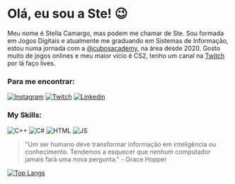 # Olá, eu sou a Ste! :wink:

Meu nome é Stella Camargo, mas podem me chamar de Ste. Sou formada em Jogos Digitais e atualmente me graduando em Sistemas de Informação, estou numa jornada com a [@cubosacademy](https://cubos.academy/), na área desde 2020. Gosto muito de jogos onlines e meu maior vício é CS2, tenho um canal na [Twitch](https://www.twitch.tv/stellacamargo_v) por lá faço lives.

### Para me encontrar:

[![Instagram](https://img.shields.io/badge/Instagram-E4405F?style=for-the-badge&logo=instagram&logoColor=white)](https://www.instagram.com/stellacamargo_v/)
[![Twitch](https://img.shields.io/badge/Twitch-9146FF?style=for-the-badge&logo=twitch&logoColor=white)](https://www.twitch.tv/stellacamargo_v)
[![Linkedin](https://img.shields.io/badge/LinkedIn-0077B5?style=for-the-badge&logo=linkedin&logoColor=white)](https://www.linkedin.com/in/stellacamargo-v/)

### My Skills:

![C++](https://img.shields.io/badge/C%2B%2B-00599C?style=for-the-badge&logo=c%2B%2B&logoColor=white)
![C#](https://img.shields.io/badge/C%23-239120?style=for-the-badge&logo=csharp&logoColor=white)
![HTML](https://img.shields.io/badge/HTML5-E34F26?style=for-the-badge&logo=html5logoColor=white)
![JS](https://img.shields.io/badge/JavaScript-323330?style=for-the-badge&logo=javascript&logoColor=F7DF1E)

>"Um ser humano deve transformar informação em inteligência ou conhecimento. Tendemos a esquecer que nenhum computador jamais fará uma nova pergunta." - Grace Hopper

[![Top Langs](https://github-readme-stats.vercel.app/api/top-langs/?username=stellacamargo)](https://github.com/stellacamargo)

